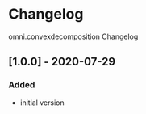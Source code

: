 # Changelog
omni.convexdecomposition Changelog

## [1.0.0] - 2020-07-29
### Added
- initial version
